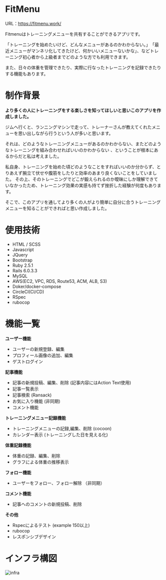 # FitMenu

URL：https://fitmenu.work/

Fitmenuはトレーニングメニューを共有することができるアプリです。

「トレーニングを始めたいけど、どんなメニューがあるのかわからない。」　「最近メニューがマンネリ化してきたけど、何かいいメニューないかな」、などトレーニング初心者から上級者までどのような方でも利用できます。

また、日々の体重を管理できたり、実際に行なったトレーニングを記録できたりする機能もあります。

# 制作背景

**より多くの人にトレーニングをする楽しさを知ってほしいと思いこのアプリを作成しました。**

ジムへ行くと、ランニングマシンで走って、トレーナーさんが教えてくれたメニューを思い出しながら行うという人が多いと思います。

それは、どのようなトレーニングメニューがあるのかわからない、またどのようなトレーニングを組み合わせればいいのかわからない
、ということが根本にあるからだと私は考えました。

私自身、トレーニングを始めた頃どのようなことをすればいいのか分からず、とりあえず腕立て伏せや腹筋をしたりと効率のあまり良くないことをしていました。
その上、そのトレーニングでどこが鍛えられるのか曖昧にしか理解できていなかったため、トレーニング効果の実感も持てず挫折した経験が何度もあります。

そこで、このアプリを通してより多くの人がより簡単に自分に合うトレーニングメニューを知ることができればと思い作成しました。

# 使用技術
- HTML / SCSS
- Javascript
- JQuery
- Bootstrap
- Ruby 2.5.1
- Rails 6.0.3.3
- MySQL
- AWS(EC2, VPC, RDS, Route53, ACM, ALB, S3)
- Doker/docker-compose
- CircleCI(CI/CD)
- RSpec
- rubocop

# 機能一覧
**ユーザー機能**
- ユーザーの新規登録、編集
- プロフィール画像の追加、編集
- ゲストログイン

**記事機能**
- 記事の新規投稿、編集、削除 (記事内容にはAction Text使用)
- 記事一覧表示
- 記事検索 (Ransack)
- お気に入り機能 (非同期)
- コメント機能

**トレーニングメニュー記録機能**
- トレーニングメニューの記録,編集、削除 (cocoon)
- カレンダー表示 (トレーニングした日を見える化)

**体重記録機能**
- 体重の記録、編集、削除
- グラフによる体重の推移表示

**フォロー機能**
- ユーザーをフォロー、フォロー解除 （非同期）

**コメント機能**
- 記事へのコメントの新規投稿、削除

**その他**
- Rspecによるテスト (example 150以上)
- rubocop
- レスポンシブデザイン

# インフラ構図
 ![infra](https://user-images.githubusercontent.com/66972481/97733361-124c7680-1b1b-11eb-8a7b-a3fdd8bd6d1b.png)
